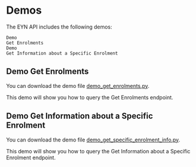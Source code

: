 # Demos

The EYN API includes the following demos:

<a href="#demo-get-enrolments" style="text-decoration: none"><code>Demo Get Enrolments</code></a><br>
<a href="#Demo-get-information-about-a-specific-enrolment" style="text-decoration: none"><code>Demo Get Information about a Specific Enrolment</code></a>

## Demo Get Enrolments

You can download the demo file <a href="/includes/demos/demo_get_enrolments.py">demo_get_enrolments.py</a>.

This demo will show you how to query the <a href="#get-enrolments" style="text-decoration: none">Get Enrolments</a> endpoint. 


## Demo Get Information about a Specific Enrolment

You can download the demo file <a href="/includes/demos/demo_get_specific_enrolment_info.py">demo_get_specific_enrolment_info.py</a>.

This demo will show you how to query the <a href="#get-information-about-a-specific-enrolment" style="text-decoration: none">Get Information about a Specific Enrolment</a> endpoint. 
